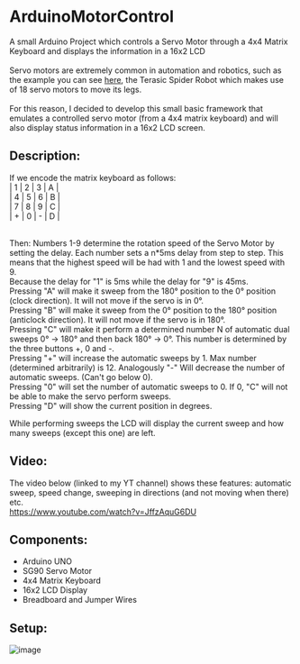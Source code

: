 # ArduinoMotorControl
A small Arduino Project which controls a Servo Motor through a 4x4 Matrix Keyboard and displays the information in a 16x2 LCD<br>
<br>
Servo motors are extremely common in automation and robotics, such as the example you can see [here](https://www.youtube.com/watch?v=jHWhP4bcG60), the Terasic Spider Robot which makes use of 18 servo motors to move its legs.<br>
<br>
For this reason, I decided to develop this small basic framework that emulates a controlled servo motor (from a 4x4 matrix keyboard) and will also display status information in a 16x2 LCD screen.<br>



## **Description:**

If we encode the matrix keyboard as follows:<br>
| 1 | 2 | 3 | A |<br>
| 4 | 5 | 6 | B |<br>
| 7 | 8 | 9 | C |<br>
| + | 0 | - | D |<br>
<br>

Then: 
Numbers 1-9 determine the rotation speed of the Servo Motor by setting the delay. Each number sets a n*5ms delay from step to step. This means that the highest speed will be had with 1 and the lowest speed with 9.<br>
Because the delay for "1" is 5ms while the delay for "9" is 45ms.<br>
Pressing "A" will make it sweep from the 180° position to the 0° position (clock direction). It will not move if the servo is in 0°.<br>
Pressing "B" will make it sweep from the 0° position to the 180° position (anticlock direction). It will not move if the servo is in 180°.<br>
Pressing "C" will make it perform a determined number N of automatic dual sweeps 0° -> 180° and then back 180° -> 0°. This number is determined by the three buttons +, 0 and -. <br>
Pressing "+" will increase the automatic sweeps by 1. Max number (determined arbitrarily) is 12. Analogously "-" Will decrease the number of automatic sweeps. (Can't go below 0).<br>
Pressing "0" will set the number of automatic sweeps to 0. If 0, "C" will not be able to make the servo perform sweeps. <br>
Pressing "D" will show the current position in degrees.<br>

While performing sweeps the LCD will display the current sweep and how many sweeps (except this one) are left. <br>

## **Video:**
The video below (linked to my YT channel) shows these features: automatic sweep, speed change, sweeping in directions (and not moving when there) etc.<br>
https://www.youtube.com/watch?v=JffzAquG6DU

## **Components:**
* Arduino UNO
* SG90 Servo Motor
* 4x4 Matrix Keyboard
* 16x2 LCD Display
* Breadboard and Jumper Wires

## **Setup:**
![image](https://user-images.githubusercontent.com/123891760/220959873-f174d6d5-2652-4a58-9986-888d884a49e0.png)
